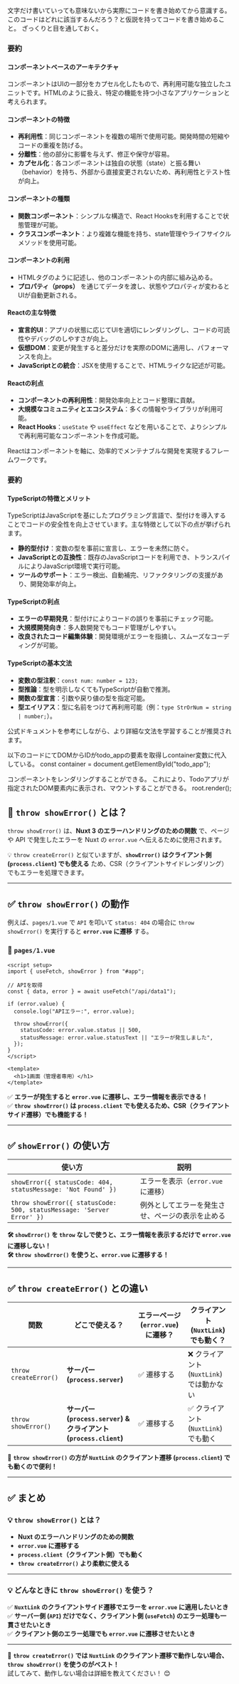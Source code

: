 文字だけ書いていっても意味ないから実際にコードを書き始めてから意識する。
このコードはどれに該当するんだろう？と仮説を持ってコードを書き始めること。
ざっくりと目を通しておく。


### **要約**

#### **コンポーネントベースのアーキテクチャ**
コンポーネントはUIの一部分をカプセル化したもので、再利用可能な独立したユニットです。HTMLのように扱え、特定の機能を持つ小さなアプリケーションと考えられます。

#### **コンポーネントの特徴**
- **再利用性**：同じコンポーネントを複数の場所で使用可能。開発時間の短縮やコードの重複を防げる。
- **分離性**：他の部分に影響を与えず、修正や保守が容易。
- **カプセル化**：各コンポーネントは独自の状態（state）と振る舞い（behavior）を持ち、外部から直接変更されないため、再利用性とテスト性が向上。

#### **コンポーネントの種類**
- **関数コンポーネント**：シンプルな構造で、React Hooksを利用することで状態管理が可能。
- **クラスコンポーネント**：より複雑な機能を持ち、state管理やライフサイクルメソッドを使用可能。

#### **コンポーネントの利用**
- HTMLタグのように記述し、他のコンポーネントの内部に組み込める。
- **プロパティ（props）** を通じてデータを渡し、状態やプロパティが変わるとUIが自動更新される。

#### **Reactの主な特徴**
- **宣言的UI**：アプリの状態に応じてUIを適切にレンダリングし、コードの可読性やデバッグのしやすさが向上。
- **仮想DOM**：変更が発生すると差分だけを実際のDOMに適用し、パフォーマンスを向上。
- **JavaScriptとの統合**：JSXを使用することで、HTMLライクな記述が可能。

#### **Reactの利点**
- **コンポーネントの再利用性**：開発効率向上とコード整理に貢献。
- **大規模なコミュニティとエコシステム**：多くの情報やライブラリが利用可能。
- **React Hooks**：`useState` や `useEffect` などを用いることで、よりシンプルで再利用可能なコンポーネントを作成可能。

Reactはコンポーネントを軸に、効率的でメンテナブルな開発を実現するフレームワークです。


### 要約

#### **TypeScriptの特徴とメリット**
TypeScriptはJavaScriptを基にしたプログラミング言語で、型付けを導入することでコードの安全性を向上させています。主な特徴として以下の点が挙げられます。

- **静的型付け**：変数の型を事前に宣言し、エラーを未然に防ぐ。
- **JavaScriptとの互換性**：既存のJavaScriptコードを利用でき、トランスパイルによりJavaScript環境で実行可能。
- **ツールのサポート**：エラー検出、自動補完、リファクタリングの支援があり、開発効率が向上。

#### **TypeScriptの利点**
- **エラーの早期発見**：型付けによりコードの誤りを事前にチェック可能。
- **大規模開発向き**：多人数開発でもコード管理がしやすい。
- **改良されたコード編集体験**：開発環境がエラーを指摘し、スムーズなコーディングが可能。

#### **TypeScriptの基本文法**
- **変数の型注釈**：`const num: number = 123;`
- **型推論**：型を明示しなくてもTypeScriptが自動で推測。
- **関数の型宣言**：引数や戻り値の型を指定可能。
- **型エイリアス**：型に名前をつけて再利用可能（例：`type StrOrNum = string | number;`）。

公式ドキュメントを参考にしながら、より詳細な文法を学習することが推奨されます。

以下のコードにてDOMからIDがtodo_appの要素を取得しcontainer変数に代入している。
const container = document.getElementById("todo_app");

コンポーネントをレンダリングすることができる。
これにより、Todoアプリが指定されたDOM要素内に表示され、マウントすることができる。
root.render(<TodoApp />);

## **🚀 `throw showError()` とは？**
`throw showError()` は、**Nuxt 3 のエラーハンドリングのための関数** で、ページや API で発生したエラーを Nuxt の `error.vue` へ伝えるために使用されます。

💡 `throw createError()` と似ていますが、**`showError()` はクライアント側 (`process.client`) でも使える** ため、CSR（クライアントサイドレンダリング）でもエラーを処理できます。

---

## **✅ `throw showError()` の動作**
例えば、`pages/1.vue` で `API` を叩いて `status: 404` の場合に `throw showError()` を実行すると **`error.vue` に遷移** する。

### **📌 `pages/1.vue`**
```vue
<script setup>
import { useFetch, showError } from "#app";

// APIを取得
const { data, error } = await useFetch("/api/data1");

if (error.value) {
  console.log("APIエラー:", error.value);

  throw showError({
    statusCode: error.value.status || 500,
    statusMessage: error.value.statusText || "エラーが発生しました",
  });
}
</script>

<template>
  <h1>1画面（管理者専用）</h1>
</template>
```

✅ **エラーが発生すると `error.vue` に遷移し、エラー情報を表示できる！**  
✅ **`throw showError()` は `process.client` でも使えるため、CSR（クライアントサイド遷移）でも機能する！**

---

## **✅ `showError()` の使い方**
| **使い方** | **説明** |
|-----------|------------------|
| `showError({ statusCode: 404, statusMessage: 'Not Found' })` | エラーを表示（`error.vue` に遷移） |
| `throw showError({ statusCode: 500, statusMessage: 'Server Error' })` | 例外としてエラーを発生させ、ページの表示を止める |

**🛠 `showError()` を `throw` なしで使うと、エラー情報を表示するだけで `error.vue` に遷移しない！**  
**🛠 `throw showError()` を使うと、`error.vue` に遷移する！**

---

## **✅ `throw createError()` との違い**
| **関数** | **どこで使える？** | **エラーページ (`error.vue`) に遷移？** | **クライアント (`NuxtLink`) でも動く？** |
|---------|------------------|----------------------------------|----------------------------------|
| `throw createError()` | **サーバー (`process.server`)** | ✅ 遷移する | ❌ クライアント (`NuxtLink`) では動かない |
| `throw showError()` | **サーバー (`process.server`) & クライアント (`process.client`)** | ✅ 遷移する | ✅ クライアント (`NuxtLink`) でも動く |

🚀 **`throw showError()` の方が `NuxtLink` のクライアント遷移 (`process.client`) でも動くので便利！**

---

## **✅ まとめ**
### **💡 `throw showError()` とは？**
- **Nuxt のエラーハンドリングのための関数**
- **`error.vue` に遷移する**
- **`process.client`（クライアント側）でも動く**
- **`throw createError()` より柔軟に使える**

---

### **💡 どんなときに `throw showError()` を使う？**
✅ **`NuxtLink` のクライアントサイド遷移でエラーを `error.vue` に適用したいとき**  
✅ **サーバー側 (`API`) だけでなく、クライアント側 (`useFetch`) のエラー処理も一貫させたいとき**  
✅ **クライアント側のエラー処理でも `error.vue` に遷移させたいとき**

---

🚀 **`throw createError()` では `NuxtLink` のクライアント遷移で動作しない場合、`throw showError()` を使うのがベスト！**  
試してみて、動作しない場合は詳細を教えてください！ 😊